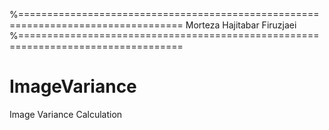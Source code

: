 %==================================================================================
Morteza Hajitabar Firuzjaei
%==================================================================================
# ImageVariance
Image Variance Calculation


